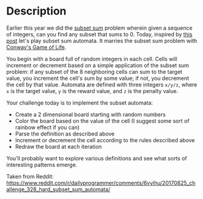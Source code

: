 # Description

Earlier this year we did the [subset sum](https://www.reddit.com/r/dailyprogrammer/comments/68oda5/20170501_challenge_313_easy_subset_sum/) problem wherein given a sequence of integers, can you find any subset that sums to 0. Today, inspired by [this post](https://thquinn.github.io/projects/automaton.html) let's play subset sum automata. It marries the subset sum problem with [Conway's Game of Life](https://www.reddit.com/r/dailyprogrammer/comments/271xyp/622014_challenge_165_easy_ascii_game_of_life/). 

You begin with a board full of random integers in each cell. Cells will increment or decrement based on a simple application of the subset sum problem: if any subset of the 8 neighboring cells can sum to the target value, you increment the cell's sum by some value; if not, you decrement the cell by that value. Automata are defined with three integers `x/y/z`, where `x` is the target value, `y` is the reward value, and `z` is the penalty value. 

Your challenge today is to implement the subset automata:

- Create a 2 dimensional board starting with random numbers
- Color the board based on the value of the cell (I suggest some sort of rainbow effect if you can)
- Parse the definition as described above
- Increment or decrement the cell according to the rules described above
- Redraw the board at each iteration

You'll probably want to explore various definitions and see what sorts of interesting patterns emerge. 


Taken from Reddit: https://www.reddit.com/r/dailyprogrammer/comments/6vyihu/20170825_challenge_328_hard_subset_sum_automata/